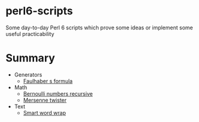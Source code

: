 # perl6-scripts

Some day-to-day Perl 6 scripts which prove some ideas or implement some useful practicability

# Summary

* Generators
    * [Faulhaber s formula](./Generators/faulhaber_s_formula.p6)
* Math
    * [Bernoulli numbers recursive](./Math/bernoulli_numbers_recursive.p6)
    * [Mersenne twister](./Math/mersenne_twister.p6)
* Text
    * [Smart word wrap](./Text/smart_word_wrap.p6)
